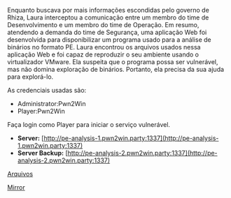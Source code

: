 Enquanto buscava por mais informações escondidas pelo governo de Rhiza, Laura interceptou a comunicação entre um membro do time de Desenvolvimento e um membro do time de Operação. Em resumo, atendendo a demanda do time de Segurança, uma aplicação Web foi desenvolvida para disponibilizar um programa usado para a análise de binários no formato PE. Laura encontrou os arquivos usados nessa aplicação Web e foi capaz de reproduzir o seu ambiente usando o virtualizador VMware. Ela suspeita que o programa possa ser vulnerável, mas não domina exploração de binários. Portanto, ela precisa da sua ajuda para explorá-lo.

As credenciais usadas são:

* Administrator:Pwn2Win
* Player:Pwn2Win

Faça login como Player para iniciar o serviço vulnerável.

* **Server:** [http://pe-analysis-1.pwn2win.party:1337](http://pe-analysis-1.pwn2win.party:1337)
* **Server Backup:** [http://pe-analysis-2.pwn2win.party:1337](http://pe-analysis-2.pwn2win.party:1337)

[Arquivos](https://static.pwn2win.party/pe_analysis_0dc26833115790aa8136b398c989b30ab7c4f9de688d17a0171ecb0321df86cd.tar.gz)

[Mirror](https://drive.google.com/file/d/1Y6ki3IhxOYet-jvzi4VaCFKRpPnhn-z6/view?usp=drivesdk)



